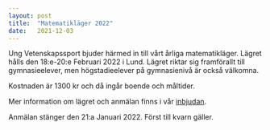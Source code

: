```yaml
---
layout: post
title:  "Matematikläger 2022"
date:   2021-12-03
---
```


Ung Vetenskapssport bjuder härmed in till vårt årliga matematikläger. Lägret hålls den 18:e-20:e Februari 2022 i Lund. Lägret riktar sig framförallt till gymnasieelever, men högstadieelever på gymnasienivå är också välkomna.

Kostnaden är 1300 kr och då ingår boende och måltider.

Mer information om lägret och anmälan finns i vår [inbjudan](/assets/event_invites/20211203_inbjudan_mattelager2.pdf).

Anmälan stänger den 21:a Januari 2022. Först till kvarn gäller.
